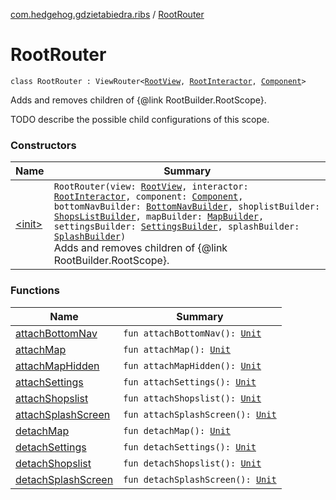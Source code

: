 [com.hedgehog.gdzietabiedra.ribs](../index.md) / [RootRouter](./index.md)

# RootRouter

`class RootRouter : ViewRouter<`[`RootView`](../-root-view/index.md)`, `[`RootInteractor`](../-root-interactor/index.md)`, `[`Component`](../-root-builder/-component/index.md)`>`

Adds and removes children of {@link RootBuilder.RootScope}.

TODO describe the possible child configurations of this scope.

### Constructors

| Name | Summary |
|---|---|
| [&lt;init&gt;](-init-.md) | `RootRouter(view: `[`RootView`](../-root-view/index.md)`, interactor: `[`RootInteractor`](../-root-interactor/index.md)`, component: `[`Component`](../-root-builder/-component/index.md)`, bottomNavBuilder: `[`BottomNavBuilder`](../../com.hedgehog.gdzietabiedra.ribs.bottomnav/-bottom-nav-builder/index.md)`, shoplistBuilder: `[`ShopsListBuilder`](../../com.hedgehog.gdzietabiedra.ribs.bottomnav.shopslist/-shops-list-builder/index.md)`, mapBuilder: `[`MapBuilder`](../../com.hedgehog.gdzietabiedra.ribs.bottomnav.map/-map-builder/index.md)`, settingsBuilder: `[`SettingsBuilder`](../../com.hedgehog.gdzietabiedra.ribs.bottomnav.settings/-settings-builder/index.md)`, splashBuilder: `[`SplashBuilder`](../../com.hedgehog.gdzietabiedra.ribs.splash/-splash-builder/index.md)`)`<br>Adds and removes children of {@link RootBuilder.RootScope}. |

### Functions

| Name | Summary |
|---|---|
| [attachBottomNav](attach-bottom-nav.md) | `fun attachBottomNav(): `[`Unit`](https://kotlinlang.org/api/latest/jvm/stdlib/kotlin/-unit/index.html) |
| [attachMap](attach-map.md) | `fun attachMap(): `[`Unit`](https://kotlinlang.org/api/latest/jvm/stdlib/kotlin/-unit/index.html) |
| [attachMapHidden](attach-map-hidden.md) | `fun attachMapHidden(): `[`Unit`](https://kotlinlang.org/api/latest/jvm/stdlib/kotlin/-unit/index.html) |
| [attachSettings](attach-settings.md) | `fun attachSettings(): `[`Unit`](https://kotlinlang.org/api/latest/jvm/stdlib/kotlin/-unit/index.html) |
| [attachShopslist](attach-shopslist.md) | `fun attachShopslist(): `[`Unit`](https://kotlinlang.org/api/latest/jvm/stdlib/kotlin/-unit/index.html) |
| [attachSplashScreen](attach-splash-screen.md) | `fun attachSplashScreen(): `[`Unit`](https://kotlinlang.org/api/latest/jvm/stdlib/kotlin/-unit/index.html) |
| [detachMap](detach-map.md) | `fun detachMap(): `[`Unit`](https://kotlinlang.org/api/latest/jvm/stdlib/kotlin/-unit/index.html) |
| [detachSettings](detach-settings.md) | `fun detachSettings(): `[`Unit`](https://kotlinlang.org/api/latest/jvm/stdlib/kotlin/-unit/index.html) |
| [detachShopslist](detach-shopslist.md) | `fun detachShopslist(): `[`Unit`](https://kotlinlang.org/api/latest/jvm/stdlib/kotlin/-unit/index.html) |
| [detachSplashScreen](detach-splash-screen.md) | `fun detachSplashScreen(): `[`Unit`](https://kotlinlang.org/api/latest/jvm/stdlib/kotlin/-unit/index.html) |
